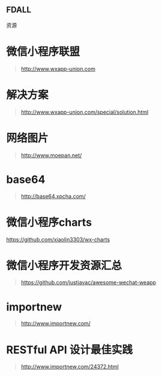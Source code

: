 ## FDALL
资源
# 微信小程序联盟
> http://www.wxapp-union.com
# 解决方案
> http://www.wxapp-union.com/special/solution.html
# 网络图片
> http://www.moepan.net/
# base64
> http://base64.xpcha.com/
# 微信小程序charts
https://github.com/xiaolin3303/wx-charts
# 微信小程序开发资源汇总
> https://github.com/justjavac/awesome-wechat-weapp
# importnew
> http://www.importnew.com/
# RESTful API 设计最佳实践
> http://www.importnew.com/24372.html
